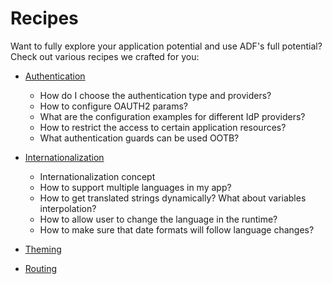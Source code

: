 # Recipes

Want to fully explore your application potential and use ADF's full potential? Check out various recipes we crafted for you:

* [Authentication](./authentication.md)
  * How do I choose the authentication type and providers?
  * How to configure OAUTH2 params?
  * What are the configuration examples for different IdP providers?
  * How to restrict the access to certain application resources?
  * What authentication guards can be used OOTB?

* [Internationalization](./internationalization.md)
  * Internationalization concept
  * How to support multiple languages in my app?
  * How to get translated strings dynamically? What about variables interpolation?
  * How to allow user to change the language in the runtime?
  * How to make sure that date formats will follow language changes?

* [Theming](./theming.md)
* [Routing](./routing.md)

